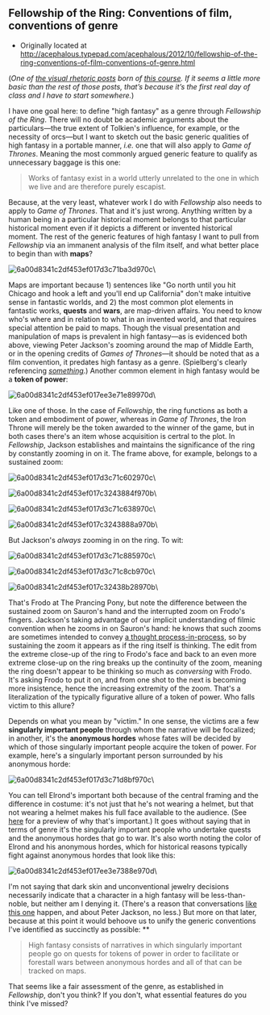 ## Fellowship of the Ring: Conventions of film, conventions of genre

 * Originally located at http://acephalous.typepad.com/acephalous/2012/10/fellowship-of-the-ring-conventions-of-film-conventions-of-genre.html

(*One of [the visual rhetoric posts](http://acephalous.typepad.com/acephalous/2012/02/scott-eric-kaufmans-visual-rhetoric-compendium-as-of-11282011.html) born of [this course](http://acephalous.typepad.com/acephalous/2012/08/new-syllabus-game-of-thrones-bold-plan-or-blasphemy.html). If it seems a little more basic than the rest of those posts, that’s because it’s the first real day of class and I have to start somewhere.*)

I have one goal here: to define "high fantasy" as a genre through *Fellowship of the Ring*. There will no doubt be academic arguments about the particulars—the true extent of Tolkien's influence, for example, or the necessity of orcs—but I want to sketch out the basic generic qualities of high fantasy in a portable manner, *i.e.* one that will also apply to *Game of Thrones*. Meaning the most commonly argued generic feature to qualify as unnecessary baggage is this one:

> Works of fantasy exist in a world utterly unrelated to the one in which we live and are therefore purely escapist.

Because, at the very least, whatever work I do with *Fellowship* also needs to apply to *Game of Thrones*. That and it's just wrong. Anything written by a human being in a particular historical moment belongs to that particular historical moment even if it depicts a different or invented historical moment. The rest of the generic features of high fantasy I want to pull from *Fellowship* via an immanent analysis of the film itself, and what better place to begin than with **maps**?

![6a00d8341c2df453ef017d3c71ba3d970c](images/film/fellowship-of-the-ring/6a00d8341c2df453ef017d3c71ba3d970c.png)\

Maps are important because 1) sentences like "Go north until you hit Chicago and hook a left and you'll end up California" don't make intuitive sense in fantastic worlds, and 2) the most common plot elements in fantastic works, **quests** and **wars**, are map-driven affairs. You need to know who's where and in relation to what in an invented world, and that requires special attention be paid to maps. Though the visual presentation and manipulation of maps is prevalent in high fantasy—as is evidenced both above, viewing Peter Jackson's zooming around the map of Middle Earth, or in the opening credits of *Games of Thrones*—it should be noted that as a film convention, it predates high fantasy as a genre. (Spielberg's clearly referencing [*something*](http://acephalous.typepad.com/files/plane.jpg).) Another common element in high fantasy would be a **token of power**:

![6a00d8341c2df453ef017ee3e71e89970d](images/film/fellowship-of-the-ring/6a00d8341c2df453ef017ee3e71e89970d.png)\

Like one of those. In the case of *Fellowship*, the ring functions as both a token and embodiment of power, whereas in *Game of Thrones*, the Iron Throne will merely be the token awarded to the winner of the game, but in both cases there's an item whose acquisition is certral to the plot. In *Fellowship*, Jackson establishes and maintains the significance of the ring by constantly zooming in on it. The frame above, for example, belongs to a sustained zoom:

![6a00d8341c2df453ef017d3c71c602970c](images/film/fellowship-of-the-ring/6a00d8341c2df453ef017d3c71c602970c.png)\

![6a00d8341c2df453ef017c3243884f970b](images/film/fellowship-of-the-ring/6a00d8341c2df453ef017c3243884f970b.png)\

![6a00d8341c2df453ef017d3c71c638970c](images/film/fellowship-of-the-ring/6a00d8341c2df453ef017d3c71c638970c.png)\

![6a00d8341c2df453ef017c3243888a970b](images/film/fellowship-of-the-ring/6a00d8341c2df453ef017c3243888a970b.png)\

But Jackson's *always* zooming in on the ring. To wit:

![6a00d8341c2df453ef017d3c71c885970c](images/film/fellowship-of-the-ring/6a00d8341c2df453ef017d3c71c885970c.png)\

![6a00d8341c2df453ef017d3c71c8cb970c](images/film/fellowship-of-the-ring/6a00d8341c2df453ef017d3c71c8cb970c.png)\

![6a00d8341c2df453ef017c32438b28970b](images/film/fellowship-of-the-ring/6a00d8341c2df453ef017c32438b28970b.png)\

That's Frodo at The Prancing Pony, but note the difference between the sustained zoom on Sauron's hand and the interrupted zoom on Frodo's fingers. Jackson's taking advantage of our implicit understanding of filmic convention when he zooms in on Sauron's hand: he knows that such zooms are sometimes intended to convey [a thought process-in-process](http://acephalous.typepad.com/acephalous/2012/01/follow-that-thought.html), so by sustaining the zoom it appears as if the ring itself is thinking. The edit from the extreme close-up of the ring to Frodo's face and back to an even more extreme close-up on the ring breaks up the continuity of the zoom, meaning the ring doesn't appear to be thinking so much as *conversing* with Frodo. It's asking Frodo to put it on, and from one shot to the next is becoming more insistence, hence the increasing extremity of the zoom. That's a literalization of the typically figurative allure of a token of power. Who falls victim to this allure?

Depends on what you mean by "victim." In one sense, the victims are a few **singularly important people** through whom the narrative will be focalized; in another, it's the **anonymous hordes** whose fates will be decided by which of those singularly important people acquire the token of power. For example, here's a singularly important person surrounded by his anonymous horde:

![6a00d8341c2df453ef017d3c71d8bf970c](images/film/fellowship-of-the-ring/6a00d8341c2df453ef017d3c71d8bf970c.png)\

You can tell Elrond's important both because of the central framing and the difference in costume: it's not just that he's not wearing a helmet, but that not wearing a helmet makes his full face available to the audience. (See [here](http://acephalous.typepad.com/acephalous/2012/09/game-of-thrones-winter-is-coming-for-will-and-bran.html) for a preview of why that's important.) It goes without saying that in terms of genre it's the singularly important people who undertake quests and the anonymous hordes that go to war. It's also worth noting the color of Elrond and his anonymous hordes, which for historical reasons typically fight against anonymous hordes that look like this:

![6a00d8341c2df453ef017ee3e7388e970d](images/film/fellowship-of-the-ring/6a00d8341c2df453ef017ee3e7388e970d.png)\ 

I'm not saying that dark skin and unconventional jewelry decisions necessarily indicate that a character in a high fantasy will be less-than-noble, but neither am I denying it. (There's a reason that conversations [like this one](http://acephalous.typepad.com/acephalous/2005/12/king_kong_the_s.html) happen, and about Peter Jackson, no less.) But more on that later, because at this point it would behoove us to unify the generic conventions I've identified as succinctly as possible: **

> High fantasy consists of narratives in which singularly important people go on quests for tokens of power in order to facilitate or forestall wars between anonymous hordes and all of that can be tracked on maps.

That seems like a fair assessment of the genre, as established in *Fellowship*, don't you think? If you don't, what essential features do you think I've missed?
